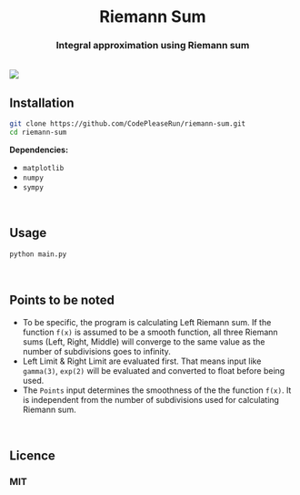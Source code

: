 <div align="center"><h1>Riemann Sum</h1> </div>

<div align="center"><h3>Integral approximation using Riemann sum</h3> </div>

<br>

<img align='center' src="./media/one.gif">

<br>

<h2>Installation</h2>

```bash
git clone https://github.com/CodePleaseRun/riemann-sum.git
cd riemann-sum
```

**Dependencies:**

- `matplotlib`
- `numpy`
- `sympy`

<br>

<h2>Usage</h2>

```python
python main.py

```

<br>

<h2>Points to be noted</h2>

- To be specific, the program is calculating Left Riemann sum. If the function `f(x)` is assumed to be a smooth function, all three Riemann sums (Left, Right, Middle) will converge to the same value as the number of subdivisions goes to infinity.
- Left Limit & Right Limit are evaluated first. That means input like `gamma(3)`, `exp(2)` will be evaluated and converted to float before being used.
- The `Points` input determines the smoothness of the the function `f(x)`. It is independent from the number of subdivisions used for calculating Riemann sum.

<br>

<h2>Licence</h2>
 <h3>MIT</h3>

